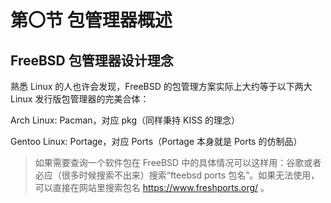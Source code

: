 # 第〇节 包管理器概述

## FreeBSD 包管理器设计理念

熟悉 Linux 的人也许会发现，FreeBSD 的包管理方案实际上大约等于以下两大 Linux 发行版包管理器的完美合体：

Arch Linux: Pacman，对应 pkg（同样秉持 KISS 的理念）

Gentoo Linux: Portage，对应 Ports（Portage 本身就是 Ports 的仿制品）

>如果需要查询一个软件包在 FreeBSD 中的具体情况可以这样用：谷歌或者必应（很多时候搜索不出来）搜索“fteebsd  ports 包名”。如果无法使用，可以直接在网站里搜索包名 <https://www.freshports.org/> 。 
